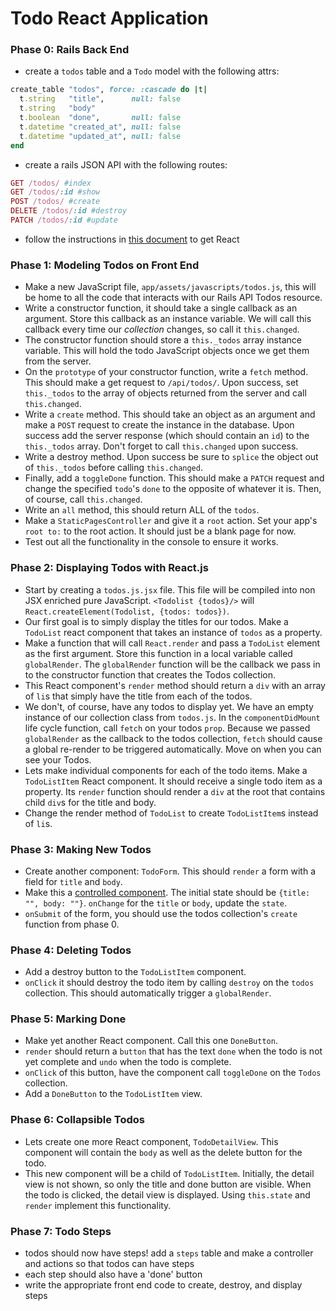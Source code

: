 # Todo React Application

### Phase 0: Rails Back End
* create a `todos` table and a `Todo` model with the following attrs:

```ruby
create_table "todos", force: :cascade do |t|
  t.string   "title",      null: false
  t.string   "body"
  t.boolean  "done",       null: false
  t.datetime "created_at", null: false
  t.datetime "updated_at", null: false
end
```

* create a rails JSON API with the following routes:
```ruby
GET /todos/ #index
GET /todos/:id #show
POST /todos/ #create
DELETE /todos/:id #destroy
PATCH /todos/:id #update
```

* follow the instructions in [this document][react-rails] to get React

### Phase 1: Modeling Todos on Front End
* Make a new JavaScript file, `app/assets/javascripts/todos.js`, this will be home
  to all the code that interacts with our Rails API Todos resource.
* Write a constructor function, it should take a single callback as
  an argument. Store this callback as an instance variable. We will call
  this callback every time our _collection_ changes, so call it
  `this.changed`.
* The constructor function should store a `this._todos` array instance
  variable. This will hold the todo JavaScript objects once we get them
  from the server.
* On the `prototype` of your constructor function, write a `fetch`
  method. This should make a get request to `/api/todos/`. Upon success,
  set `this._todos` to the array of objects returned from the server and
  call `this.changed`.
* Write a `create` method. This should take an object as an argument and
  make a `POST` request to create the instance in the database. Upon
  success add the server response (which should contain an `id`) to the
  `this._todos` array. Don't forget to call `this.changed` upon success.
* Write a destroy method. Upon success be sure to `splice` the object
  out of `this._todos` before calling `this.changed`.
* Finally, add a `toggleDone` function. This should make a `PATCH`
  request and change the specified `todo`'s `done` to the opposite of
  whatever it is. Then, of course, call `this.changed`.
* Write an `all` method, this should return ALL of the `todos`.
* Make a `StaticPagesController` and give it a `root` action. Set your
  app's `root to:` to the root action. It should just be a blank page
  for now. 
* Test out all the functionality in the console to ensure it works.

### Phase 2: Displaying Todos with React.js
* Start by creating a `todos.js.jsx` file. This file will be compiled
  into non JSX enriched pure JavaScript. `<Todolist {todos}/>` will
  `React.createElement(Todolist, {todos: todos})`.
* Our first goal is to simply display the titles for our todos. Make a
  `TodoList` react component that takes an instance of `todos` as a
  property.
* Make a function that will call `React.render` and pass a `TodoList` 
  element as the first argument. Store this function in a local
  variable called `globalRender`. The `globalRender` function will be 
  the callback we pass in to the constructor function that creates the 
  Todos collection.
* This React component's `render` method should return a `div` with an
  array of `li`s that simply have the title from each of the todos.
* We don't, of course, have any todos to display yet. We have an empty
  instance of our collection class from `todos.js`. In the
  `componentDidMount` life cycle function, call `fetch` on your todos
  `prop`. Because we passed `globalRender` as the callback
  to the todos collection, `fetch` should cause a global re-render to be
  triggered automatically. Move on when you can see your Todos.
* Lets make individual components for each of the todo items. Make a
  `TodoListItem` React component. It should receive a single todo item
  as a property. Its `render` function should render a `div` at the
  root that contains child `div`s for the title and body.
* Change the render method of `TodoList` to create `TodoListItem`s
  instead of `li`s.

### Phase 3: Making New Todos
* Create another component: `TodoForm`. This should `render` a form with
  a field for `title` and `body`. 
* Make this a [controlled component][react-forms]. The initial state
  should be `{title: "", body: ""}`. `onChange` for the `title` or
  `body`, update the `state`. 
* `onSubmit` of the form, you should use the todos collection's 
  `create` function from phase 0.

### Phase 4: Deleting Todos
* Add a destroy button to the `TodoListItem` component.
* `onClick` it should destroy the todo item by calling `destroy` on the
  `todos` collection. This should automatically trigger a
  `globalRender`.

### Phase 5: Marking Done
* Make yet another React component. Call this one `DoneButton`.
* `render` should return a `button` that has the text `done` when the
  todo is not yet complete and `undo` when the todo is complete.
* `onClick` of this button, have the component call `toggleDone` on the
  `Todos` collection.
* Add a `DoneButton` to the `TodoListItem` view.

### Phase 6: Collapsible Todos
* Lets create one more React component, `TodoDetailView`. This component
  will contain the `body` as well as the delete button for the todo.
* This new component will be a child of `TodoListItem`. Initially, the
  detail view is not shown, so only the title and done button are
  visible. When the todo is clicked, the detail view is displayed. Using
  `this.state` and `render` implement this functionality.

### Phase 7: Todo Steps
* todos should now have steps! add a `steps` table and make a controller
  and actions so that todos can have steps
* each step should also have a 'done' button
* write the appropriate front end code to create, destroy, and display
  steps

[react-rails]: ../react_readings/react_on_rails.md
[react-forms]: http://facebook.github.io/react/docs/forms.html